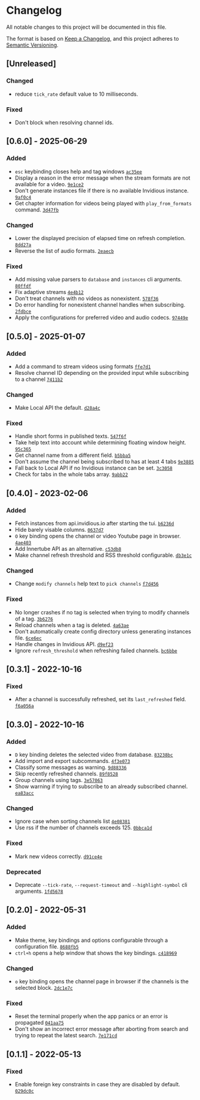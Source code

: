 # Changelog
All notable changes to this project will be documented in this file.

The format is based on [Keep a Changelog](https://keepachangelog.com/en/1.0.0/),
and this project adheres to [Semantic Versioning](https://semver.org/spec/v2.0.0.html).

## [Unreleased]
### Changed
- reduce `tick_rate` default value to 10 milliseconds.

### Fixed
- Don't block when resolving channel ids.

## [0.6.0] - 2025-06-29
### Added
- `esc` keybinding closes help and tag windows
[`ac35ee`](https://github.com/sarowish/ytsub/commit/ac35ee)
- Display a reason in the error message when the stream formats are not available for a video.
[`9e1ce2`](https://github.com/sarowish/ytsub/commit/9e1ce2)
- Don't generate instances file if there is no available Invidious instance.
[`9af0c4`](https://github.com/sarowish/ytsub/commit/9af0c4)
- Get chapter information for videos being played with `play_from_formats` command.
[`3d47fb`](https://github.com/sarowish/ytsub/commit/3d47fb)

### Changed
- Lower the displayed precision of elapsed time on refresh completion.
[`8dd27a`](https://github.com/sarowish/ytsub/commit/8dd27a)
- Reverse the list of audio formats.
[`2eaecb`](https://github.com/sarowish/ytsub/commit/2eaecb)

### Fixed
- Add missing value parsers to `database` and `instances` cli arguments.
[`80ffdf`](https://github.com/sarowish/ytsub/commit/80ffdf)
- Fix adaptive streams
[`4e4b12`](https://github.com/sarowish/ytsub/commit/4e4b12)
- Don't treat channels with no videos as nonexistent.
[`578f36`](https://github.com/sarowish/ytsub/commit/578f36)
- Do error handling for nonexistent channel handles when subscribing.
[`2fdbce`](https://github.com/sarowish/ytsub/commit/2fdbce)
- Apply the configurations for preferred video and audio codecs.
[`97449e`](https://github.com/sarowish/ytsub/commit/97449e)

## [0.5.0] - 2025-01-07
### Added
- Add a command to stream videos using formats
[`ffe7d1`](https://github.com/sarowish/ytsub/commit/ffe7d1)
- Resolve channel ID depending on the provided input while subscribing to a channel
[`7411b2`](https://github.com/sarowish/ytsub/commit/7411b2)

### Changed
- Make Local API the default.
[`d28a4c`](https://github.com/sarowish/ytsub/commit/d28a4c)

### Fixed
- Handle short forms in published texts.
[`547f6f`](https://github.com/sarowish/ytsub/commit/547f6f)
- Take help text into account while determining floating window height.
[`95c365`](https://github.com/sarowish/ytsub/commit/95c365)
- Get channel name from a different field.
[`b5bba5`](https://github.com/sarowish/ytsub/commit/b5bba5)
- Don't assume the channel being subscribed to has at least 4 tabs
[`9e3885`](https://github.com/sarowish/ytsub/commit/9e3885)
- Fall back to Local API if no Invidious instance can be set.
[`3c3058`](https://github.com/sarowish/ytsub/commit/3c3058)
- Check for tabs in the whole tabs array.
[`9abb22`](https://github.com/sarowish/ytsub/commit/9abb22)

## [0.4.0] - 2023-02-06
### Added
- Fetch instances from api.invidious.io after starting the tui.
[`b6236d`](https://github.com/sarowish/ytsub/commit/b6236d)
- Hide barely visable columns.
[`0637d7`](https://github.com/sarowish/ytsub/commit/0637d7)
- `O` key binding opens the channel or video Youtube page in browser.
[`4ae403`](https://github.com/sarowish/ytsub/commit/4ae403)
- Add Innertube API as an alternative.
[`c53db8`](https://github.com/sarowish/ytsub/commit/c53db8)
- Make channel refresh threshold and RSS threshold configurable.
[`db3e1c`](https://github.com/sarowish/ytsub/commit/db3e1c)

### Changed
- Change `modify channels` help text to `pick channels`
[`f7d456`](https://github.com/sarowish/ytsub/commit/f7d456)

### Fixed
- No longer crashes if no tag is selected when trying to modify channels of a tag.
[`3b6276`](https://github.com/sarowish/ytsub/commit/3b6276)
- Reload channels when a tag is deleted.
[`4a63ae`](https://github.com/sarowish/ytsub/commit/4a63ae)
- Don't automatically create config directory unless generating instances file.
[`6ce6ec`](https://github.com/sarowish/ytsub/commit/6ce6ec)
- Handle changes in Invidious API.
[`d9ef23`](https://github.com/sarowish/ytsub/commit/d9ef23)
- Ignore `refresh_threshold` when refreshing failed channels.
[`bc6bbe`](https://github.com/sarowish/ytsub/commit/bc6bbe)

## [0.3.1] - 2022-10-16
### Fixed
- After a channel is successfully refreshed, set its `last_refreshed` field.
[`f6a056a`](https://github.com/sarowish/ytsub/commit/f6a056a)

## [0.3.0] - 2022-10-16
### Added
- `D` key binding deletes the selected video from database.
[`83238bc`](https://github.com/sarowish/ytsub/commit/83238bc)
- Add import and export subcommands.
[`4f3e073`](https://github.com/sarowish/ytsub/commit/4f3e073)
- Classify some messages as warning.
[`9d88336`](https://github.com/sarowish/ytsub/commit/9d88336)
- Skip recently refreshed channels.
[`89f8528`](https://github.com/sarowish/ytsub/commit/89f8528)
- Group channels using tags.
[`3e57063`](https://github.com/sarowish/ytsub/commit/3e57063)
- Show warning if trying to subscribe to an already subscribed channel.
[`ea83acc`](https://github.com/sarowish/ytsub/commit/ea83acc)

### Changed
- Ignore case when sorting channels list
[`4e08381`](https://github.com/sarowish/ytsub/commit/4e08381)
- Use rss if the number of channels exceeds 125.
[`0bbca1d`](https://github.com/sarowish/ytsub/commit/0bbca1d)

### Fixed
- Mark new videos correctly.
[`d91ce4e`](https://github.com/sarowish/ytsub/commit/d91ce4e)

### Deprecated
- Deprecate `--tick-rate`, `--request-timeout` and `--highlight-symbol` cli arguments.
[`1fd5678`](https://github.com/sarowish/ytsub/commit/1fd5678)

## [0.2.0] - 2022-05-31
### Added
- Make theme, key bindings and options configurable through a configuration file.
[`8688fb5`](https://github.com/sarowish/ytsub/commit/8688fb5)
- `ctrl+h` opens a help window that shows the key bindings.
[`c418969`](https://github.com/sarowish/ytsub/commit/c418969)

### Changed
- `o` key binding opens the channel page in browser if the channels is the selected block.
[`2dc1e7c`](https://github.com/sarowish/ytsub/commit/2dc1e7c)

### Fixed
- Reset the terminal properly when the app panics or an error is propagated
[`041aa75`](https://github.com/sarowish/ytsub/commit/041aa75)
- Don't show an incorrect error message after aborting from search and trying to repeat the latest search.
[`7e171cd`](https://github.com/sarowish/ytsub/commit/7e171cd)

## [0.1.1] - 2022-05-13
### Fixed
- Enable foreign key constraints in case they are disabled by default.
[`029dc0c`](https://github.com/sarowish/ytsub/commit/029dc0c)
